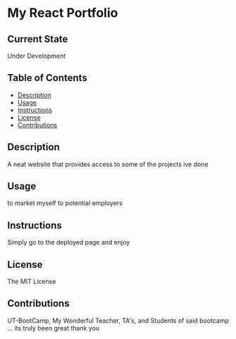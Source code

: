 # My React Portfolio
  
  ## Current State
  Under Development
  ## Table of Contents
  <!--ts-->
  * [Description](#description)
  * [Usage](#Usage)
  * [Instructions](#instructions)
  * [License](#license)
  * [Contributions](#contribution)
  <!--te-->
  ## Description
  A neat website that provides access to some of the projects ive done
  ## Usage
  to market myself to potential employers
  ## Instructions
  Simply go to the deployed page and enjoy
  ## License
  The MIT License
  ## Contributions
  UT-BootCamp, My Wonderful Teacher, TA's, and Students of said bootcamp ... its truly been great thank you
